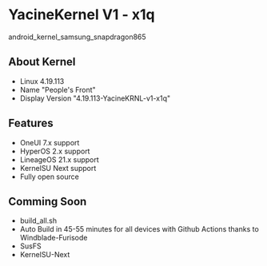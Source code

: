 # YacineKernel V1 - x1q
android_kernel_samsung_snapdragon865

## About Kernel
- Linux 4.19.113
- Name "People's Front"
- Display Version "4.19.113-YacineKRNL-v1-x1q"

## Features
- OneUI 7.x support
- HyperOS 2.x support
- LineageOS 21.x support
- KernelSU Next support
- Fully open source

## Comming Soon
- build_all.sh
- Auto Build in 45-55 minutes for all devices with Github Actions thanks to Windblade-Furisode
- SusFS
- KernelSU-Next
